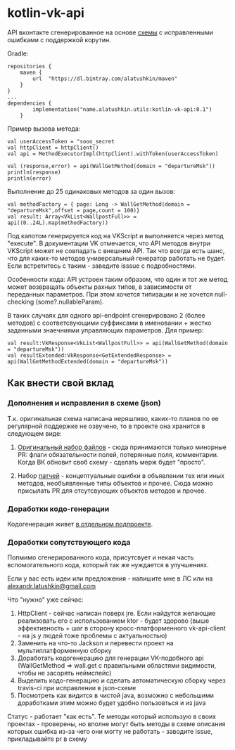 # kotlin-vk-api

API вконтакте сгенерированное на основе [схемы](https://github.com/VKCOM/vk-api-schema) с исправленными ошибками c поддержкой корутин.

Gradle:
```
repositories {
    maven {
        url  "https://dl.bintray.com/alatushkin/maven" 
    }
}
...
dependencies {
        implementation("name.alatushkin.utils:kotlin-vk-api:0.1")
    }
```

Пример вызова метода:
```
val userAccessToken = "sooo_secret
val httpClient = httpClient()
val api = MethodExecutorImpl(httpClient).withToken(userAccessToken)

val (response,error) = api(WallGetMethod(domain = "departureMsk"))
println(response)
println(error)
```

Выполнение до 25 одинаковых методов за один вызов:
```
val methodFactory = { page: Long -> WallGetMethod(domain = "departureMsk",offset = page,count = 100)}
val result: Array<VkList<WallpostFull>> = api((0..24L).map(methodFactory))
```
Под капотом генерируется код на VKScript и выполняется через метод "execute". В документации VK отмечается, что API методов внутри VKScript может не совпадать с внешним API. Так что всегда есть шанс, что для каких-то методов универсальный генератор работать не будет. Если встретитесь с таким - заведите isssue с подробностями.


Особенности кода:
API устроен таким образом, что один и тот же метод может возвращать объекты рахных типов, в зависимости от переданных параметров. При этом хочется типизации и не хочется null-checking (some?.nullableParam). 

В таких случаях для одного api-endpoint сгенерировано 2 (более методов) с соответсвующими суффиксами в именовании + жестко заданными знаечниями управляющих параметров.
Для пример:
```
val result:VkResponse<VkList<WallpostFull>> = api(WallGetMethod(domain = "departureMsk"))
val resultExtended:VkResponse<GetExtendedResponse> = api(WallGetMethodExtended(domain = "departureMsk"))
```

## Как внести свой вклад
### Дополнения и исправления в схеме (json)
Т.к. оригинальная схема написана неряшливо, каких-то планов по ее регулярной поддержке не озвучено, то в проекте она хранится в следующем виде:

1. [Оригинальный набор файлов](https://github.com/alatushkin/kotlin-vk-api/tree/master/generator/src/main/resources/schema) - сюда принимаются только минорные PR: флаги обязательности полей, потерянные поля, комментарии. Когда ВК обновит своб схему - сделать мерж будет "просто".

2. Набор [патчей](https://github.com/alatushkin/kotlin-vk-api/tree/master/generator/src/main/resources/patch) - концептуальные ошибки в объявлении тех или иных методов, необъявленные типы объектов и прочее. Сюда можно присылать PR для отсутсвующих объектов методов и прочее.

### Доработки кодо-генерации
Кодогенерация живет [в отдельном подпроекте](https://github.com/alatushkin/kotlin-vk-api/tree/master/generator).

### Доработки сопутствующего кода
Попмимо сгенерированного кода, присутсвует и некая часть вспомогательного кода, который так же нуждается в улучшениях.

Если у вас есть идеи или предложения - напишите мне в ЛС или на alexandr.latushkin@gmail.com

Что "нужно" уже сейчас:
1. HttpClient - сейчас написан поверх jre. Если найдутся желающие реализовать его с использованием ktor - будет здорово (выше эффективность + шаг в сторону кросс-платформенного vk-api-client -  на js у людей тоже проблемы с актуальностью)
2. Заменить на что-то Jackson и перевести проект на мультиплатформенную сборку
3. Доработать кодогенерацию для генерации VK-подобного api  (WallGetMethod => wall.get  с правильными областями видимости, чтобы не засорять неймспейс)
4. Выделить кодо-генерацию и сделать автоматическую сборку через travis-ci при исправлении в json-схеме
5. Посмотреть как видится в чистой java, возможно с небольшими доработками этим можно будет удобно пользовться и из java


Статус - работает "как есть". Те методы который использую в своих проектах - проверены, но вполне могут быть методы в схеме описания которых ошибка из-за чего они могту не работать - заводите issue, прикладывайте pr в схему









